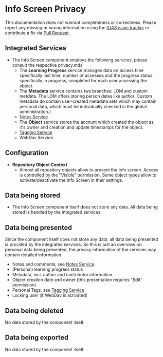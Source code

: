 # Info Screen Privacy

This documentation does not warrant completeness or correctness. Please report any
missing or wrong information using the [ILIAS issue tracker](https://mantis.ilias.de)
or contribute a fix via [Pull Request](../../docs/development/contributing.md#pull-request-to-the-repositories).

## Integrated Services

- The Info Screen component employs the following services, please consult the respective privacy.mds
  - The **Learning Progress** service manages data on access time specifically last time, number of accesses and the progress status specifically in progress, completed for each user accessing the object.
  - The **Metadata** service contains two branches: LOM and custom metdata. The LOM offers storing person dates like author. Custom metadata do contain user-created metadata sets which may contain personal data, which must be individually checked in the global administration.)
  - [Notes Service](../../Services/Notes/PRIVACY.md)
  - The **Object** service stores the account which created the
    object as it's owner and creation and update timestamps for the
    object.
  - [Tagging Service](../../Services/Tagging/PRIVACY.md)
  - WebDav Service

## Configuration

- **Repository Object Context**
  - Almost all repository objects allow to present the info screen. Access is controlled by the "Visible" permission. Some object types allow to activate/deactivate the Info Screen in their settings.

## Data being stored

- The Info Screen component itself does not store any data. All data being stored is handled by the integrated services.

## Data being presented

Since the component itself does not store any data, all data being presented is provided by the integrated services. So this is just an overview on personal data being presented, the privacy information of the services may contain detailed information.

- Notes and comments, see [Notes Service](../../Services/Notes/PRIVACY.md)
- (Personal) learning progress status
- Metadata, incl. author and contributor information
- Object creation date and owner (this presentation requires "Edit" permission)
- Personal Tags, see [Tagging Service](../../Services/Tagging/PRIVACY.md)
- Locking user (if WebDav is activated)

## Data being deleted

No data stored by the component itself.

## Data being exported

No data stored by the component itself.